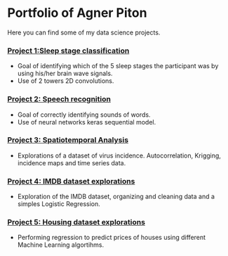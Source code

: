 # Portfolio of Agner Piton

Here you can find some of my data science projects.

### [Project 1:Sleep stage classification](https://github.com/AgnerPiton/Portfolio/blob/master/Sleep_Stage_Classification.py)

- Goal of identifying which of the 5 sleep stages the participant was by using his/her brain wave signals. 
- Use of 2 towers 2D convolutions.

### [Project 2: Speech recognition](https://github.com/AgnerPiton/Portfolio/blob/master/Speech_Recognition_Regression.py)

- Goal of correctly identifying sounds of words. 
- Use of neural networks keras sequential model.

### [Project 3: Spatiotemporal Analysis](https://github.com/AgnerPiton/Portfolio/blob/master/Spatiotemporal_analysis.ipynb)
- Explorations of a dataset of virus incidence. Autocorrelation, Krigging, incidence maps and time series data.


### [Project 4: IMDB dataset explorations](https://github.com/AgnerPiton/Portfolio/blob/master/IMDB_explorations.ipynb)
- Exploration of the IMDB dataset, organizing and cleaning data and a simples Logistic Regression.


### [Project 5: Housing dataset explorations](https://github.com/AgnerPiton/Portfolio/blob/master/Housing_explorations.ipynb)
- Performing regression to predict prices of houses using different Machine Learning algortihms.



